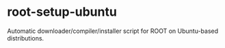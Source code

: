 # root-setup-ubuntu
Automatic downloader/compiler/installer script for ROOT on Ubuntu-based distributions.
